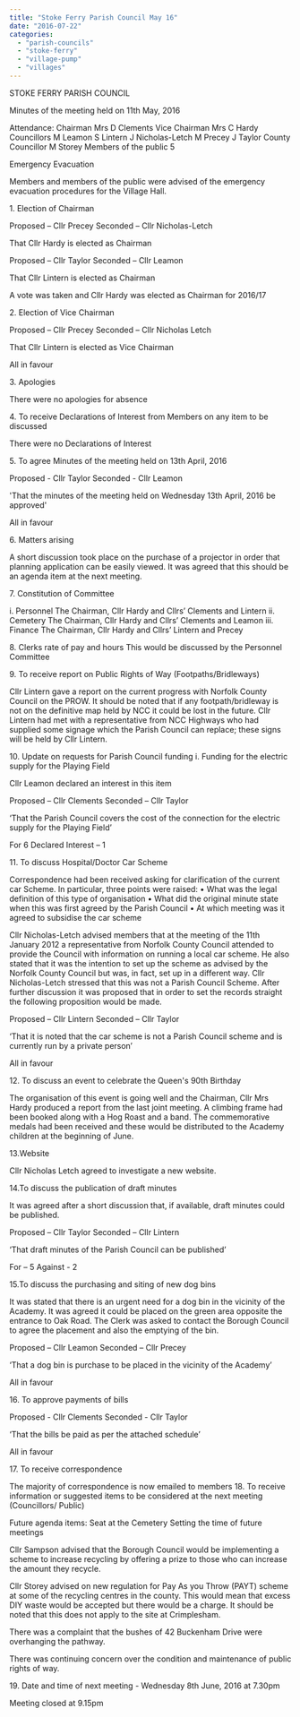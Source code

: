 ```yaml
---
title: "Stoke Ferry Parish Council May 16"
date: "2016-07-22"
categories: 
  - "parish-councils"
  - "stoke-ferry"
  - "village-pump"
  - "villages"
---
```


STOKE FERRY PARISH COUNCIL

Minutes of the meeting held on 11th May, 2016

Attendance: Chairman Mrs D Clements Vice Chairman Mrs C Hardy Councillors M Leamon S Lintern J Nicholas-Letch M Precey J Taylor County Councillor M Storey Members of the public 5

Emergency Evacuation

Members and members of the public were advised of the emergency evacuation procedures for the Village Hall.

1\. Election of Chairman

Proposed – Cllr Precey Seconded – Cllr Nicholas-Letch

That Cllr Hardy is elected as Chairman

Proposed – Cllr Taylor Seconded – Cllr Leamon

That Cllr Lintern is elected as Chairman

A vote was taken and Cllr Hardy was elected as Chairman for 2016/17

2\. Election of Vice Chairman

Proposed – Cllr Precey Seconded – Cllr Nicholas Letch

That Cllr Lintern is elected as Vice Chairman

All in favour

3\. Apologies

There were no apologies for absence

4\. To receive Declarations of Interest from Members on any item to be discussed

There were no Declarations of Interest

5\. To agree Minutes of the meeting held on 13th April, 2016

Proposed - Cllr Taylor Seconded - Cllr Leamon

'That the minutes of the meeting held on Wednesday 13th April, 2016 be approved'

All in favour

6\. Matters arising

A short discussion took place on the purchase of a projector in order that planning application can be easily viewed. It was agreed that this should be an agenda item at the next meeting.

7\. Constitution of Committee

i. Personnel The Chairman, Cllr Hardy and Cllrs’ Clements and Lintern ii. Cemetery The Chairman, Cllr Hardy and Cllrs’ Clements and Leamon iii. Finance The Chairman, Cllr Hardy and Cllrs’ Lintern and Precey

8\. Clerks rate of pay and hours This would be discussed by the Personnel Committee

9\. To receive report on Public Rights of Way (Footpaths/Bridleways)

Cllr Lintern gave a report on the current progress with Norfolk County Council on the PROW. It should be noted that if any footpath/bridleway is not on the definitive map held by NCC it could be lost in the future. Cllr Lintern had met with a representative from NCC Highways who had supplied some signage which the Parish Council can replace; these signs will be held by Cllr Lintern.

10\. Update on requests for Parish Council funding i. Funding for the electric supply for the Playing Field

Cllr Leamon declared an interest in this item

Proposed – Cllr Clements Seconded – Cllr Taylor

‘That the Parish Council covers the cost of the connection for the electric supply for the Playing Field’

For 6 Declared Interest – 1

11\. To discuss Hospital/Doctor Car Scheme

Correspondence had been received asking for clarification of the current car Scheme. In particular, three points were raised: • What was the legal definition of this type of organisation • What did the original minute state when this was first agreed by the Parish Council • At which meeting was it agreed to subsidise the car scheme

Cllr Nicholas-Letch advised members that at the meeting of the 11th January 2012 a representative from Norfolk County Council attended to provide the Council with information on running a local car scheme. He also stated that it was the intention to set up the scheme as advised by the Norfolk County Council but was, in fact, set up in a different way. Cllr Nicholas-Letch stressed that this was not a Parish Council Scheme. After further discussion it was proposed that in order to set the records straight the following proposition would be made.

Proposed – Cllr Lintern Seconded – Cllr Taylor

‘That it is noted that the car scheme is not a Parish Council scheme and is currently run by a private person’

All in favour

12\. To discuss an event to celebrate the Queen's 90th Birthday

The organisation of this event is going well and the Chairman, Cllr Mrs Hardy produced a report from the last joint meeting. A climbing frame had been booked along with a Hog Roast and a band. The commemorative medals had been received and these would be distributed to the Academy children at the beginning of June.

13.Website

Cllr Nicholas Letch agreed to investigate a new website.

14.To discuss the publication of draft minutes

It was agreed after a short discussion that, if available, draft minutes could be published.

Proposed – Cllr Taylor Seconded – Cllr Lintern

‘That draft minutes of the Parish Council can be published’

For – 5 Against - 2

15.To discuss the purchasing and siting of new dog bins

It was stated that there is an urgent need for a dog bin in the vicinity of the Academy. It was agreed it could be placed on the green area opposite the entrance to Oak Road. The Clerk was asked to contact the Borough Council to agree the placement and also the emptying of the bin.

Proposed – Cllr Leamon Seconded – Cllr Precey

‘That a dog bin is purchase to be placed in the vicinity of the Academy’

All in favour

16\. To approve payments of bills

Proposed - Cllr Clements Seconded - Cllr Taylor

‘That the bills be paid as per the attached schedule’

All in favour

17\. To receive correspondence

The majority of correspondence is now emailed to members 18. To receive information or suggested items to be considered at the next meeting (Councillors/ Public)

Future agenda items: Seat at the Cemetery Setting the time of future meetings

Cllr Sampson advised that the Borough Council would be implementing a scheme to increase recycling by offering a prize to those who can increase the amount they recycle.

Cllr Storey advised on new regulation for Pay As you Throw (PAYT) scheme at some of the recycling centres in the county. This would mean that excess DIY waste would be accepted but there would be a charge. It should be noted that this does not apply to the site at Crimplesham.

There was a complaint that the bushes of 42 Buckenham Drive were overhanging the pathway.

There was continuing concern over the condition and maintenance of public rights of way.

19\. Date and time of next meeting - Wednesday 8th June, 2016 at 7.30pm

Meeting closed at 9.15pm
